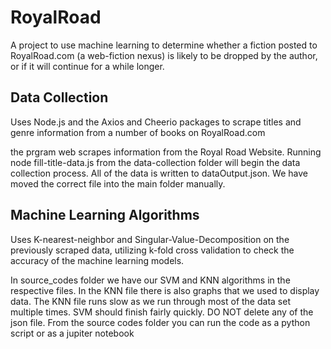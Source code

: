 # RoyalRoad
A project to use machine learning to determine whether a fiction posted to RoyalRoad.com (a web-fiction nexus) is likely to be dropped by the author, or if it will continue for a while longer.

## Data Collection
Uses Node.js and the Axios and Cheerio packages to scrape titles and genre information from a number of books on RoyalRoad.com

the prgram web scrapes information from the Royal Road Website. Running node fill-title-data.js from the data-collection folder will begin the data collection process. All of the data is written to dataOutput.json. We have moved the correct file into the main folder manually.

## Machine Learning Algorithms
Uses K-nearest-neighbor and Singular-Value-Decomposition on the previously scraped data, utilizing k-fold cross validation to check the accuracy of the machine learning models.

In source_codes folder we have our SVM and KNN algorithms in the respective files. In the KNN file there is also graphs that we used to display data. The KNN file runs slow as we run through most of the data set multiple times. SVM should finish fairly quickly. DO NOT delete any of the json file.
From the source codes folder you can run the code as a python script or as a jupiter notebook




